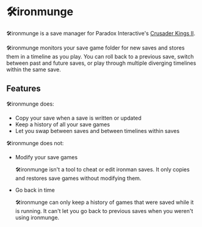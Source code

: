 # 🛠️ironmunge

🛠️ironmunge is a save manager for Paradox Interactive's [Crusader Kings II](https://www.paradoxplaza.com/crusader-kings-ii/CKCK02GSK-MASTER.html).

🛠️ironmunge monitors your save game folder for new saves and stores them in a timeline as you play. You can roll back to a previous save, switch between past and future saves, or play through multiple diverging timelines within the same save.

## Features

🛠️ironmunge does:
+ Copy your save when a save is written or updated
+ Keep a history of all your save games
+ Let you swap between saves and between timelines within saves

🛠️ironmunge does not:
+ Modify your save games

   🛠️ironmunge isn't a tool to cheat or edit ironman saves. It only copies and restores save games without modifying them.
+ Go back in time

   🛠️ironmunge can only keep a history of games that were saved while it is running. It can't let you go back to previous saves when you weren't using ironmunge.
